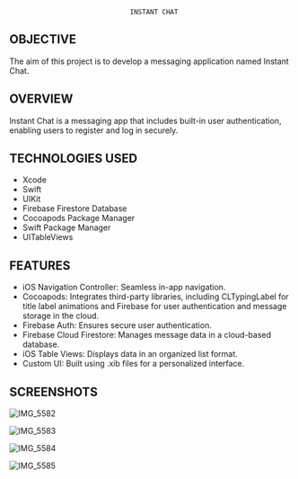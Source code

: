                                   INSTANT CHAT 
OBJECTIVE
---
The aim of this project is to develop a messaging application named Instant Chat.

OVERVIEW
---
Instant Chat is a messaging app that includes built-in user authentication, enabling users to register and log in securely.

TECHNOLOGIES USED
---
* Xcode
* Swift
* UIKit
* Firebase Firestore Database
* Cocoapods Package Manager
* Swift Package Manager
* UITableViews

FEATURES
---
* iOS Navigation Controller: Seamless in-app navigation.
* Cocoapods: Integrates third-party libraries, including CLTypingLabel for title label animations and Firebase for user authentication and message storage in the cloud.
* Firebase Auth: Ensures secure user authentication.
* Firebase Cloud Firestore: Manages message data in a cloud-based database.
* iOS Table Views: Displays data in an organized list format.
* Custom UI: Built using .xib files for a personalized interface.

SCREENSHOTS
---
![IMG_5582](https://github.com/user-attachments/assets/96d97935-08af-46a9-b7fe-71a922f736eb)

![IMG_5583](https://github.com/user-attachments/assets/62d379a6-070f-433d-9ce4-73b34cef188d)

![IMG_5584](https://github.com/user-attachments/assets/6e3b8989-e83b-42df-8907-be6aa359c9bb)

![IMG_5585](https://github.com/user-attachments/assets/28efedb8-4c28-4ef4-941a-cfab6a889e37)






